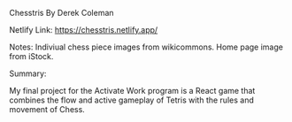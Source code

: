 Chesstris
By Derek Coleman

Netlify Link: https://chesstris.netlify.app/

Notes: Indiviual chess piece images from wikicommons. Home page image from iStock.

Summary:

My final project for the Activate Work program is a React game that combines the flow and active gameplay of Tetris with the rules and movement of Chess. 